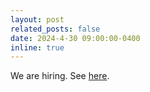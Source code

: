 ```yaml
---
layout: post
related_posts: false
date: 2024-4-30 09:00:00-0400
inline: true
---
```


We are hiring. See [here](/openings/).